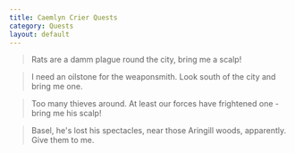 ```yaml
---
title: Caemlyn Crier Quests
category: Quests
layout: default
---
```


> <smaller>Rats are a damm plague round the city, bring me a scalp!</smaller>

> <smaller>I need an oilstone for the weaponsmith. Look south of the city and bring me one.</smaller>

> <smaller>Too many thieves around. At least our forces have frightened one - bring me his scalp!</smaller>

> <smaller>Basel, he's lost his spectacles, near those Aringill woods, apparently. Give them to me.</smaller>
